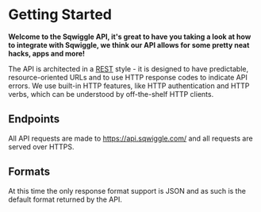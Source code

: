 # Getting Started

__Welcome to the Sqwiggle API, it's great to have you taking a look at how to integrate
with Sqwiggle, we think our API allows for some pretty neat hacks, apps and more!__

The API is architected in a [REST](http://en.wikipedia.org/wiki/Representational_state_transfer) style - it is designed to have predictable, 
resource-oriented URLs and to use HTTP response codes to indicate API errors. We use 
built-in HTTP features, like HTTP authentication and HTTP verbs, which can be understood 
by off-the-shelf HTTP clients.


## Endpoints
All API requests are made to https://api.sqwiggle.com/ and all requests are served over HTTPS.

## Formats
At this time the only response format support is JSON and as such is the default format returned by 
the API.
